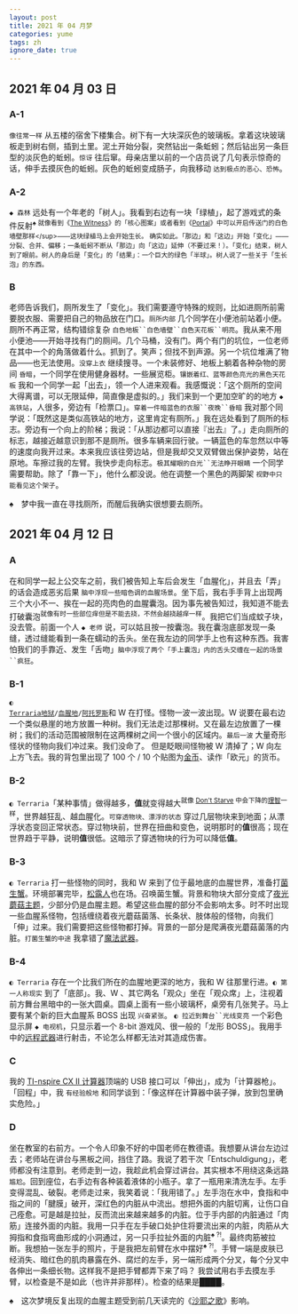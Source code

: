 ```yaml
---
layout: post
title: 2021 年 04 月梦
categories: yume
tags: zh
ignore_date: true
---
```

## 2021 年 04 月 03 日

### A-1

`像往常一样` 从五楼的宿舍下楼集合。树下有一大块深灰色的玻璃板。拿着这块玻璃板走到树右侧，插到土里。泥土开始分裂，<du>突然</du>钻出一条蚯蚓；然后钻出另一条巨型的淡灰色的蚯蚓。`惊讶` 往后窜。母亲店里以前的一个店员说了几句表示惊奇的话，伸手去摸灰色的蚯蚓。灰色的蚯蚓变成肠子，向我移动 `达到极点的恶心、恐怖`。

### A-2

`◆ 森林` 远处有一个年老的「树人」。我看到右边有一块「绿植」，起了游戏式的条件反射<sup>♠ 就像看到《[The Witness](https://zh.wikipedia.org/wiki/%E8%A7%81%E8%AF%81%E8%80%85)》的「核心图案」或者看到《[Portal](https://en.wikipedia.org/wiki/Portal_(video_game))》中可以开启传送门的白色墙壁那样</sup>——<du>这块绿植马上会开始生长。</du> <du>确实</du>如此。「那边」和「这边」开始「变化」——分裂、合并、偏移；一条蚯蚓不断从「那边」向「这边」延伸<du>（不要过来！）</du>。「变化」结束，树人到了眼前。树人的身后是「变化」的「结果」：一个巨大的绿色「半球」。树人说了一些关于「生长泡」的东西。

### B

老师告诉我们，厕所发生了「变化」。我们需要遵守特殊的规则，比如进厕所前需要脱衣服、需要把自己的物品放在门口。`厕所内部` 几个同学在小便池前站着小便。厕所不再正常，结构错综复杂 `白色地板``白色墙壁``白色天花板``明亮`。我从来不用小便池——开始寻找有门的厕间。几个马桶，没有门。两个有门的坑位，一位老师在其中一个的角落做着什么。<du>抓到了。</du>笑声；<du>但</du>找不到声源。另一个坑位堆满了物品——<du>也</du>无法使用。`没穿上衣` 继续搜寻。一个未装修好、地板上躺着各种杂物的房间 `昏暗`，一个同学在使用健身器材。一些展览柜。`镶嵌着红、蓝等颜色亮光的黑色天花板` 我和一个同学一起「出去」，领一个人进来观看。我感慨说：「这个厕所的空间大得离谱，可以无限延伸，简直像是虚拟的。」我们来到一个更加空旷的的地方 `◆ 高铁站`，人很多，旁边有「检票口」。`穿着一件暗蓝色的衣服``夜晚``昏暗` 我对那个同学说：「既然这是类似高铁站的地方，这里肯定有厕所。」我在远处看到了厕所的标志。旁边有一个向上的阶梯；我说：「从那边都可以直接『出去』了。」走向厕所的标志，越接近越意识到<du>那不是厕所</du>。很多车辆来回行驶。一辆蓝色的车<du>忽然</du>以中等的速度向我开过来。<du>本来</du>我应该往旁边站，<du>但是</du>我<du>却</du>交叉双臂做出保护姿势，站在原地。车擦过我的左臂。我快步走向标志。`极其耀眼的白光``无法睁开眼睛` 一个同学需要帮助。除了「靠一下」，他什么都没说。他在调整一个黑色的两脚架 `视野中只能看见这个架子`。

♠&emsp;梦中我一直在寻找厕所，而醒后我确实很想要去厕所。

## 2021 年 04 月 12 日

### A

在和同学一起上公交车之前，我们被告知上车后会发生「血腥化」，并且去「弄」的话会造成恶劣后果 `脑中浮现一些暗色调的血腥场景`。坐下后，我右手手背上出现两三个大小不一、挨在一起的亮肉色的血腥囊泡。因为事先被告知过，我知道不能去打破囊泡<sup>就像有时一些部位痒但是不能去挠，不然会越挠越痒一样</sup>。我把它们当成蚊子块，没去管。前面一个人 `◆ 老师` 说，可以姑且按一按囊泡。我在囊泡底部发现一条缝，透过缝能看到一条在蠕动的舌头。坐在我左边的同学手上也有这种东西。我害怕我们的手靠近、发生「舌吻」`脑中浮现了两个「手上囊泡」内的舌头交缠在一起的场景``疯狂`。

### B-1

<code>◐ <a href="https://zh.wikipedia.org/wiki/%E6%B3%B0%E6%8B%89%E7%91%9E%E4%BA%9A">Terraria</a></code><code><a href="https://terraria.wiki.gg/zh/wiki/%E5%9C%B0%E7%8B%B1">地狱</a>/<a href="https://terraria.wiki.gg/zh/wiki/%E7%8C%A9%E7%BA%A2%E4%B9%8B%E5%9C%B0">血腥地</a>/<a href="https://frackinuniverse.miraheze.org/wiki/Atropus">阿托罗斯</a></code>和 W 在打怪。怪物一波一波出现。W 说要在最右边一个类似悬崖的地方放置一种树。我们无法走过那棵树。又在最左边放置了一棵树；我们的活动范围被限制在这两棵树之间一个很小的区域内。`最后一波` 大量奇形怪状的怪物向我们冲过来。<du>我们没命了。</du> <du>但是</du>眨眼间怪物被 W 清掉了；W 向左上方飞去。我的背包里出现了 100 个 / 10 个贴图为[金币](https://terraria.wiki.gg/zh/wiki/%E9%92%B1%E5%B8%81)、读作「欧元」的货币。

### B-2

`◐ Terraria`「某种事情」做得越多，**值**就变得越大<sup>就像 [Don't Starve](https://zh.wikipedia.org/wiki/%E9%A5%A5%E8%8D%92_(%E6%B8%B8%E6%88%8F)) 中会下降的[理智](https://dontstarve.fandom.com/zh/wiki/%E7%90%86%E6%99%BA)一样</sup>，世界越狂乱、越血腥化。`可穿透物块、漂浮的状态` 穿过几层物块来到地面；从漂浮状态变回正常状态。<du>穿过物块前，世界在扭曲和变色，说明那时的<strong>值</strong>很高；现在世界趋于平静，说明<strong>值</strong>很低。这暗示了穿透物块的行为可以降低<strong>值</strong>。</du>

### B-3

`◐ Terraria` 打一些怪物的同时，我和 W 来到了位于最地底的血腥世界，准备打[菌生蟹](https://terraria-calamity-mod.fandom.com/zh/wiki/%E8%8F%8C%E7%94%9F%E8%9F%B9?variant=zh)。环境部署完毕，[松露人](https://terraria.wiki.gg/zh/wiki/%E6%9D%BE%E9%9C%B2%E4%BA%BA?variant=zh-hant)<du>也</du>在场。召唤菌生蟹。背景和物块大部分变成了[夜光蘑菇主题](https://terraria.wiki.gg/zh/wiki/%E5%8F%91%E5%85%89%E8%98%91%E8%8F%87%E7%94%9F%E7%89%A9%E7%BE%A4%E8%90%BD)，少部分<du>仍</du>是血腥主题。<du>希望这些血腥的部分不会影响太多。</du>时不时出现一些血腥系怪物，包括缠绕着夜光蘑菇菌落、长条状、肢体般的怪物，向我们「伸」过来。我们需要把这些怪物都打掉。背景的一部分是爬满夜光蘑菇菌落的内脏。`打菌生蟹的中途` <du>我拿错了<a href="https://terraria.wiki.gg/zh/wiki/%E9%AD%94%E6%B3%95%E6%AD%A6%E5%99%A8">魔法武器</a>。</du>

### B-4

`◐ Terraria` 存在一个比我们所在的血腥地更深的地方，我和 W 往那里行进。`◐ 第一人称现实` 到了「底部」。我、W 、其它两名「观众」坐在「观众席」上，注视着前方舞台黑暗中的一张大圆桌。圆桌上面有一些小玻璃杯，桌旁有几张凳子。<du>马上要有某个新的巨大血腥系 BOSS 出现 <code>兴奋</code><code>紧张</code>。</du> `◐ 拉近到舞台``光线变亮` 一个彩色显示屏 `◆ 电视机`，<du>只</du>显示着一个 8-bit 游戏风、很<du>一般</du>的「龙形 BOSS」。我用手中的[远程武器](https://terraria.wiki.gg/zh/wiki/%E8%BF%9C%E7%A8%8B%E6%AD%A6%E5%99%A8)进行射击，不论怎么样都无法对其造成伤害。

### C

我的 [TI-nspire CX II 计算器](https://en.wikipedia.org/wiki/TI-Nspire_series)顶端的 USB 接口可以「伸出」，成为「计算器枪」。「回程」中，我 `有经验般地` 和同学谈到：「像这样在计算器中装子弹，放到包里确实危险。」

### D

坐在教室的右前方。一个令人印象不好的中国老师在教德语。我想要从讲台左边过去；老师站在讲台与黑板之间，挡住了路。我说了若干次「Entschuldigung」，老师<du>都</du>没有注意到。老师走到一边，我趁此机会穿过讲台。<du>其实根本不用绕这条远路 <code>尴尬</code>。</du>回到座位，右手边有各种装着液体的小瓶子。拿了一瓶用来清洗左手。左手变得混乱、破裂。老师走过来，我笑着说：「我用错了。」左手泡在水中，食指和中指之间的「腱膜」破开，深红色的内脏从中流出。想把外面的内脏切离，让伤口自己痊愈。<du>可是</du>越是拉扯，<du>反而</du>流出来越来越多的内脏。位于手内部的内脏通过「肉筋」连接外面的内脏。我用一只手在左手破口处护住将要流出来的内脏，肉筋从大拇指和食指弯曲形成的小洞通过，另一只手拉扯外面的内脏<sup>♠ ?!</sup>。<du>最终</du>肉筋被拉断。我想拍一张左手的照片，于是我把左前臂在水中摆好<sup>♠ ?!</sup>。手臂一端是皮肤已经消失、暗红色的肌肉暴露在外、腐烂的左手，另一端形成两个分叉，每个分叉中各伸出一条细长物。<du>这样我不是把手臂都弄下来了吗？</du> 我尝试用右手去摸左手臂，以检查是不是如此（<du>也许并非那样</du>）。检查的结果是████。

♠&emsp;这次梦境反复出现的血腥主题受到前几天读完的《[沙耶之歌](https://zh.wikipedia.org/zh-hant/%E6%B2%99%E8%80%B6%E4%B9%8B%E6%AD%8C)》影响。
